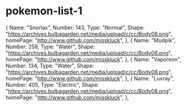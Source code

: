 # pokemon-list-1

  {
    Name: "Snorlax",
    Number: 143,
    Type: "Normal",
    Shape: "https://archives.bulbagarden.net/media/upload/c/cc/Body08.png",
    homePage: "http://www.github.com/misskluck",
  },
  {
    Name: "Mudpik",
    Number: 258,
    Type: "Water",
    Shape: "https://archives.bulbagarden.net/media/upload/c/cc/Body08.png",
    homePage: "http://www.github.com/misskluck",
  },
  {
    Name: "Vaporeon",
    Number: 134,
    Type: "Water",
    Shape: "https://archives.bulbagarden.net/media/upload/c/cc/Body08.png",
    homePage: "http://www.github.com/misskluck",
  },
  {
    Name: "Luxray",
    Number: 405,
    Type: "Electric",
    Shape: "https://archives.bulbagarden.net/media/upload/c/cc/Body08.png",
    homePage: "http://www.github.com/misskluck",
  },